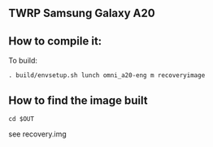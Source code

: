 ## TWRP Samsung Galaxy A20

## How to compile it:

To build:

`. build/envsetup.sh
lunch omni_a20-eng
m recoveryimage`

## How to find the image built

`cd $OUT`

see
recovery.img

